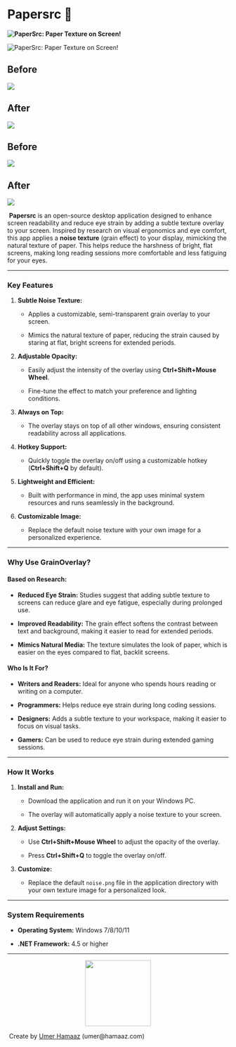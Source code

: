 # Papersrc 👻

<p><strong><img style="display: block; margin-left: auto; margin-right: auto;" src="https://i.imgur.com/GvOAjdF.png" alt="PaperSrc: Paper Texture on Screen!"  /></strong></p>
<p><img style="display: block; margin-left: auto; margin-right: auto;" src="https://i.imgur.com/zIhrOrg.png" alt="PaperSrc: Paper Texture on Screen!"  /></p>
<h2>Before</h2>
<p><img src="https://i.imgur.com/YPcq56O.png" /></p>
<h2>After</h2>
<p><img src="https://i.imgur.com/nj5SHZ4.png" /></p>
<h2>Before</h2>
<p><img src="https://i.imgur.com/VnPuTgV.png" /></p>
<h2>After</h2>
<p><img src="https://i.imgur.com/24VvJtS.png" /></p>
<p>&nbsp;<strong>Papersrc</strong> is an open-source desktop application designed to enhance screen readability and reduce eye strain by adding a subtle texture overlay to your screen. Inspired by research on visual ergonomics and eye comfort, this app applies a&nbsp;<strong>noise texture</strong>&nbsp;(grain effect) to your display, mimicking the natural texture of paper. This helps reduce the harshness of bright, flat screens, making long reading sessions more comfortable and less fatiguing for your eyes.</p>
<hr />
<h3><strong>Key Features</strong></h3>
<ol start="1">
<li>
<p><strong>Subtle Noise Texture:</strong></p>
<ul>
<li>
<p>Applies a customizable, semi-transparent grain overlay to your screen.</p>
</li>
<li>
<p>Mimics the natural texture of paper, reducing the strain caused by staring at flat, bright screens for extended periods.</p>
</li>
</ul>
</li>
<li>
<p><strong>Adjustable Opacity:</strong></p>
<ul>
<li>
<p>Easily adjust the intensity of the overlay using&nbsp;<strong>Ctrl+Shift+Mouse Wheel</strong>.</p>
</li>
<li>
<p>Fine-tune the effect to match your preference and lighting conditions.</p>
</li>
</ul>
</li>
<li>
<p><strong>Always on Top:</strong></p>
<ul>
<li>
<p>The overlay stays on top of all other windows, ensuring consistent readability across all applications.</p>
</li>
</ul>
</li>
<li>
<p><strong>Hotkey Support:</strong></p>
<ul>
<li>
<p>Quickly toggle the overlay on/off using a customizable hotkey (<strong>Ctrl+Shift+Q</strong>&nbsp;by default).</p>
</li>
</ul>
</li>
<li>
<p><strong>Lightweight and Efficient:</strong></p>
<ul>
<li>
<p>Built with performance in mind, the app uses minimal system resources and runs seamlessly in the background.</p>
</li>
</ul>
</li>
<li>
<p><strong>Customizable Image:</strong></p>
<ul>
<li>
<p>Replace the default noise texture with your own image for a personalized experience.</p>
</li>
</ul>
</li>
</ol>
<hr />
<h3><strong>Why Use GrainOverlay?</strong></h3>
<h4><strong>Based on Research:</strong></h4>
<ul>
<li>
<p><strong>Reduced Eye Strain:</strong>&nbsp;Studies suggest that adding subtle texture to screens can reduce glare and eye fatigue, especially during prolonged use.</p>
</li>
<li>
<p><strong>Improved Readability:</strong>&nbsp;The grain effect softens the contrast between text and background, making it easier to read for extended periods.</p>
</li>
<li>
<p><strong>Mimics Natural Media:</strong>&nbsp;The texture simulates the look of paper, which is easier on the eyes compared to flat, backlit screens.</p>
</li>
</ul>
<h4><strong>Who Is It For?</strong></h4>
<ul>
<li>
<p><strong>Writers and Readers:</strong>&nbsp;Ideal for anyone who spends hours reading or writing on a computer.</p>
</li>
<li>
<p><strong>Programmers:</strong>&nbsp;Helps reduce eye strain during long coding sessions.</p>
</li>
<li>
<p><strong>Designers:</strong>&nbsp;Adds a subtle texture to your workspace, making it easier to focus on visual tasks.</p>
</li>
<li>
<p><strong>Gamers:</strong>&nbsp;Can be used to reduce eye strain during extended gaming sessions.</p>
</li>
</ul>
<hr />
<h3><strong>How It Works</strong></h3>
<ol start="1">
<li>
<p><strong>Install and Run:</strong></p>
<ul>
<li>
<p>Download the application and run it on your Windows PC.</p>
</li>
<li>
<p>The overlay will automatically apply a noise texture to your screen.</p>
</li>
</ul>
</li>
<li>
<p><strong>Adjust Settings:</strong></p>
<ul>
<li>
<p>Use&nbsp;<strong>Ctrl+Shift+Mouse Wheel</strong>&nbsp;to adjust the opacity of the overlay.</p>
</li>
<li>
<p>Press&nbsp;<strong>Ctrl+Shift+Q</strong>&nbsp;to toggle the overlay on/off.</p>
</li>
</ul>
</li>
<li>
<p><strong>Customize:</strong></p>
<ul>
<li>
<p>Replace the default&nbsp;<code>noise.png</code>&nbsp;file in the application directory with your own texture image for a personalized look.</p>
</li>
</ul>
</li>
</ol>
<hr />
<h3><strong>System Requirements</strong></h3>
<ul>
<li>
<p><strong>Operating System:</strong>&nbsp;Windows 7/8/10/11</p>
</li>
<li>
<p><strong>.NET Framework:</strong>&nbsp;4.5 or higher</p>
</li>
</ul>
<hr />
<p style="text-align: center;"><a title="Download" href="https://github.com/user-attachments/files/18649275/Papersrc_v1.zip" target="_blank" rel="noopener"><img src="https://i.imgur.com/Lziqoo4.png" width="150" height="150" /></a></p>
<p>&nbsp;Create by <a href="https://www.facebook.com/umerhamaaz/" target="_blank" rel="noopener">Umer Hamaaz</a> (umer@hamaaz.com)</p>
